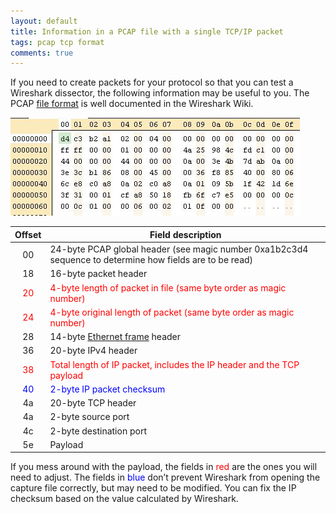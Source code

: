 ```yaml
---
layout: default
title: Information in a PCAP file with a single TCP/IP packet
tags: pcap tcp format
comments: true
---
```


If you need to create packets for your protocol so that you can test a Wireshark dissector, the following information may be useful to you. The PCAP [file format](http://wiki.wireshark.org/Development/LibpcapFileFormat) is well documented in the Wireshark Wiki.

![TCP packet in free hex editor neo](/assets/img/packet-capture-pcap-tcp.jpg)

|                 Offset                 |                                             Field description                                             |
| :------------------------------------: | --------------------------------------------------------------------------------------------------------- |
|                   00                   | 24-byte PCAP global header (see magic number 0xa1b2c3d4 sequence to determine how fields are to be read)  |
|                   18                   | 16-byte packet header                                                                                     |
| <span style="color:#ff0000;">20</span> | <span style="color:#ff0000;">4-byte length of packet in file (same byte order as magic number)</span>     |
| <span style="color:#ff0000;">24</span> | <span style="color:#ff0000;">4-byte original length of packet (same byte order as magic number)</span>    |
|                   28                   | 14-byte [Ethernet frame](http://wiki.wireshark.org/Ethernet) header                                       |
|                   36                   | 20-byte IPv4 header                                                                                       |
| <span style="color:#ff0000;">38</span> | <span style="color:#ff0000;">Total length of IP packet, includes the IP header and the TCP payload</span> |
| <span style="color:#0000ff;">40</span> | <span style="color:#0000ff;">2-byte IP packet checksum</span>                                             |
|                   4a                   | 20-byte TCP header                                                                                        |
|                   4a                   | 2-byte source port                                                                                        |
|                   4c                   | 2-byte destination port                                                                                   |
|                   5e                   | Payload                                                                                                   |

If you mess around with the payload, the fields in <span style="color:#ff0000;">red</span> are the ones you will need to adjust. The fields in <span style="color:#0000ff;">blue</span> don’t prevent Wireshark from opening the capture file correctly, but may need to be modified. You can fix the IP checksum based on the value calculated by Wireshark.
